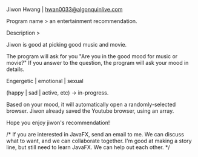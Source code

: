Jiwon Hwang | hwan0033@algonquinlive.com

Program name > an entertainment recommendation.

Description >

Jiwon is good at picking good music and movie.

The program will ask for you "Are you in the good mood for music or movie?"
If you answer to the question, the program will ask your mood in details. 

Engergetic | emotional | sexual

(happy | sad | active, etc) -> in-progress.

Based on your mood, it will automatically open a randomly-selected browser. 
Jiwon already saved the Youtube browser, using an array.

Hope you enjoy jiwon's recommendation!

/*
If you are interested in JavaFX, send an email to me.
We can discuss what to want, and we can collaborate together.
I'm good at making a story line, but still need to learn JavaFX.
We can help out each other.
*/
